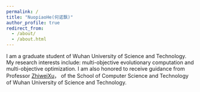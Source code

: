 ```yaml
---
permalink: /
title: "NuopiaoHe(何诺飘)"
author_profile: true
redirect_from: 
  - /about/
  - /about.html
---
```


I am a graduate student of Wuhan University of Science and Technology. My research interests include: multi-objective evolutionary computation and multi-objective optimization.
I am also honored to receive guidance from Professor [ZhiweiXu](https://asurada2015.github.io)， of the School of Computer Science and Technology of Wuhan University of Science and Technology.
